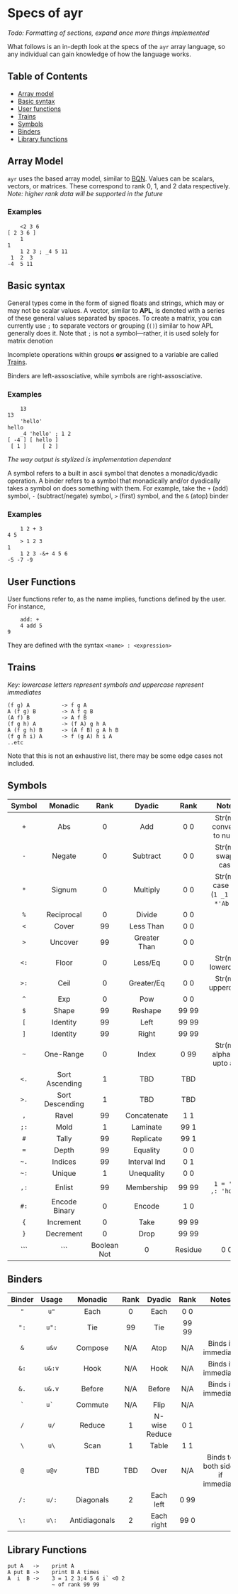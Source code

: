# Specs of ayr
*Todo: Formatting of sections, expand once more things implemented*

What follows is an in-depth look at the specs of the `ayr` array language, so any individual can gain knowledge of how the language works.

## Table of Contents
* [Array model](#array-model)
* [Basic syntax](#basic-syntax)
* [User functions](#user-functions)
* [Trains](#trains)
* [Symbols](#symbols)
* [Binders](#binders)
* [Library functions](#library-functions)

## Array Model
`ayr` uses the based array model, similar to [BQN](https://github.com/mlochbaum/BQN/blob/master/doc/based.md). Values can be scalars, vectors, or matrices. These correspond to rank 0, 1, and 2 data respectively. 
<br>*Note: higher rank data will be supported in the future*

### Examples
```
    <2 3 6
[ 2 3 6 ]
    1
1
    1 2 3 ; _4 5 11
 1  2  3
-4  5 11
```

## Basic syntax
General types come in the form of signed floats and strings, which may or may not be scalar values. A vector, similar to **APL**, is denoted with a series of these general values separated by spaces. To create a matrix, you can currently use `;` to separate vectors or grouping (`()`) similar to how APL generally does it. Note that `;` is not a symbol—rather, it is used solely for matrix denotion

Incomplete operations within groups **or** assigned to a variable are called [Trains](#trains).

Binders are left-assosciative, while symbols are right-assosciative.

### Examples
```
    13
13
    'hello'
hello
    _4 'hello' ; 1 2
[ -4 ] [ hello ] 
 [ 1 ]     [ 2 ]
```
*The way output is stylized is implementation dependant*

A symbol refers to a built in ascii symbol that denotes a monadic/dyadic operation. A binder refers to a symbol that monadically and/or dyadically takes a symbol on does something with them. For example, take the `+` (add) symbol, `-` (subtract/negate) symbol, `>` (first) symbol, and the `&` (atop) binder

### Examples
```
    1 2 + 3
4 5
    > 1 2 3
1
    1 2 3 -&+ 4 5 6
-5 -7 -9
```

## User Functions
User functions refer to, as the name implies, functions defined by the user. For instance,
```
    add: +
    4 add 5
9
```
They are defined with the syntax `<name> : <expression>`

## Trains
*Key: lowercase letters represent symbols and uppercase represent immediates*

```
(f g) A          -> f g A
A (f g) B        -> A f g B
(A f) B          -> A f B
(f g h) A        -> (f A) g h A
A (f g h) B      -> (A f B) g A h B
(f g h i) A      -> f (g A) h i A
..etc
```
Note that this is not an exhaustive list, there may be some edge cases not included.

## Symbols
|  Symbol  |   Monadic  | Rank |    Dyadic    |  Rank | Notes |
|:--------:|:----------:|:----:|:------------:|:-----:|:-----:|
|  ```+``` |     Abs    |   0  |      Add     |  0 0  |Str(m): converts to nums|
|  ```-``` |   Negate   |   0  |   Subtract   |  0 0  |Str(m): swaps case|
|  ```*``` |   Signum   |   0  |   Multiply   |  0 0  |Str(m): case sig (`1 _1 0 = *'Ab '`)|
|  ```%``` | Reciprocal |   0  |    Divide    |  0 0  |       |
|  ```<``` |    Cover   |  99  |   Less Than  |  0 0  |       |
|  ```>``` |   Uncover  |  99  | Greater Than |  0 0  |       |
| ```<:``` |    Floor   |   0  |    Less/Eq   |  0 0  |Str(m): lowercase|
| ```>:``` |    Ceil    |   0  |  Greater/Eq  |  0 0  |Str(m): uppercase|
|  ```^``` |     Exp    |   0  |      Pow     |  0 0  |       |
|  ```$``` |    Shape   |  99  |    Reshape   | 99 99 |       |
|  ```[``` |  Identity  |  99  |     Left     | 99 99 |       |
|  ```]``` |  Identity  |  99  |     Right    | 99 99 |       |
|  ```~``` |  One-Range |   0  |     Index    | 0 99  |Str(m): alphabet upto arg|
| ```<.``` | Sort Ascending | 1 |     TBD     |  TBD  |       |
| ```>.``` | Sort Descending | 1 |    TBD     |  TBD  |       |
|  ```,``` |   Ravel    |  99  |  Concatenate |  1 1  |       |
| ```;:``` |   Mold     |   1  |   Laminate   |  99 1 |       |
|  ```#``` |    Tally   |  99  |   Replicate  |  99 1 |       |
|  ```=``` |   Depth    |  99  |   Equality   |  0 0  |       |
| ```~.``` |   Indices  |  99  | Interval Ind |  0 1  |       |
| ```~:``` |   Unique   |   1  |   Unequality |  0 0  |       |
| ```,:``` |   Enlist   |  99  |  Membership  | 99 99 |```1 = 'a' ,: 'hola'```|
| ```#:``` | Encode Binary | 0 |    Encode    |  1 0  |       |
| ```{```  |  Increment |   0  |     Take     | 99 99 |       |
| ```}```  |  Decrement |   0  |     Drop     | 99 99 |       |
| ```|```  | Boolean Not|   0  |    Residue   |  0 0  |       |

## Binders
|  Binder |   Usage   | Monadic | Rank | Dyadic | Rank |        Notes       |
|:-------:|:---------:|:-------:|:----:|:------:|:----:|:------------------:|
| ```"``` |  ```u"``` |   Each  |   0  |  Each  |  0 0 |                    |
| ```":```| ```u":``` |    Tie  |  99  |   Tie  | 99 99|                    |
| ```&``` | ```u&v``` | Compose |  N/A |  Atop  |  N/A | Binds if immediate |
| ```&:``` | ```u&:v``` | Hook  |  N/A |  Hook  |  N/A | Binds if immediate |
| ```&.``` | ```u&.v``` | Before|  N/A | Before |  N/A | Binds if immediate |
| ``` ` ``` | ```u` ``` |Commute|  N/A |  Flip  |  N/A |                    |
| ```/``` |  ```u/``` |  Reduce |   1  | N-wise Reduce | 0 1 |              |
| ```\``` |  ```u\``` |   Scan  |   1  |  Table |  1 1 |                     |
| ```@``` | ```u@v``` |  TBD    |  TBD |  Over  |  N/A | Binds to both sides if immediate |
| ```/:``` | ```u/:``` | Diagonals | 2 | Each left | 0 99 |                 |
| ```\:``` | ```u\:``` | Antidiagonals | 2 | Each right | 99 0 |            |

## Library Functions
    put A   ->    print A
    A put B ->    print B A times
    A  i  B ->    3 = 1 2 3;4 5 6 i` <0 2
                  ~ of rank 99 99
